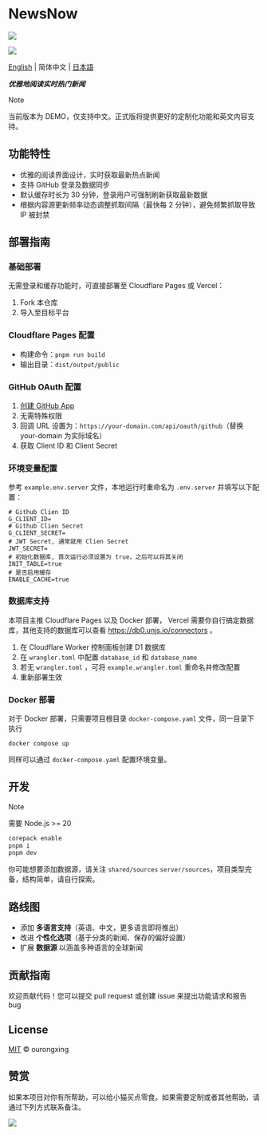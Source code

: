# NewsNow

![](screenshots/preview-1.png)

![](screenshots/preview-2.png)

[English](./README.md) | 简体中文 | [日本語](README.ja-JP.md)

***优雅地阅读实时热门新闻***

> [!NOTE]
> 当前版本为 DEMO，仅支持中文。正式版将提供更好的定制化功能和英文内容支持。
>

## 功能特性
- 优雅的阅读界面设计，实时获取最新热点新闻
- 支持 GitHub 登录及数据同步
- 默认缓存时长为 30 分钟，登录用户可强制刷新获取最新数据
- 根据内容源更新频率动态调整抓取间隔（最快每 2 分钟），避免频繁抓取导致 IP 被封禁

## 部署指南

### 基础部署
无需登录和缓存功能时，可直接部署至 Cloudflare Pages 或 Vercel：
1. Fork 本仓库
2. 导入至目标平台

### Cloudflare Pages 配置
- 构建命令：`pnpm run build`
- 输出目录：`dist/output/public`

### GitHub OAuth 配置
1. [创建 GitHub App](https://github.com/settings/applications/new)
2. 无需特殊权限
3. 回调 URL 设置为：`https://your-domain.com/api/oauth/github`（替换 your-domain 为实际域名）
4. 获取 Client ID 和 Client Secret

### 环境变量配置
参考 `example.env.server` 文件，本地运行时重命名为 `.env.server` 并填写以下配置：

```env
# Github Clien ID
G_CLIENT_ID=
# Github Clien Secret
G_CLIENT_SECRET=
# JWT Secret, 通常就用 Clien Secret
JWT_SECRET=
# 初始化数据库, 首次运行必须设置为 true，之后可以将其关闭
INIT_TABLE=true
# 是否启用缓存
ENABLE_CACHE=true
```

### 数据库支持
本项目主推 Cloudflare Pages 以及 Docker 部署， Vercel 需要你自行搞定数据库，其他支持的数据库可以查看 https://db0.unjs.io/connectors 。

1. 在 Cloudflare Worker 控制面板创建 D1 数据库
2. 在 `wrangler.toml` 中配置 `database_id` 和 `database_name`
3. 若无 `wrangler.toml` ，可将 `example.wrangler.toml` 重命名并修改配置
4. 重新部署生效

### Docker 部署
对于 Docker 部署，只需要项目根目录 `docker-compose.yaml` 文件，同一目录下执行
```
docker compose up
```
同样可以通过 `docker-compose.yaml` 配置环境变量。

## 开发
> [!Note]
> 需要 Node.js >= 20

```bash
corepack enable
pnpm i
pnpm dev
```

你可能想要添加数据源，请关注 `shared/sources` `server/sources`，项目类型完备，结构简单，请自行探索。

## 路线图
- 添加 **多语言支持**（英语、中文，更多语言即将推出）
- 改进 **个性化选项**（基于分类的新闻、保存的偏好设置）
- 扩展 **数据源** 以涵盖多种语言的全球新闻

## 贡献指南
欢迎贡献代码！您可以提交 pull request 或创建 issue 来提出功能请求和报告 bug

## License

[MIT](./LICENSE) © ourongxing

## 赞赏
如果本项目对你有所帮助，可以给小猫买点零食。如果需要定制或者其他帮助，请通过下列方式联系备注。

![](./screenshots/reward.gif)
